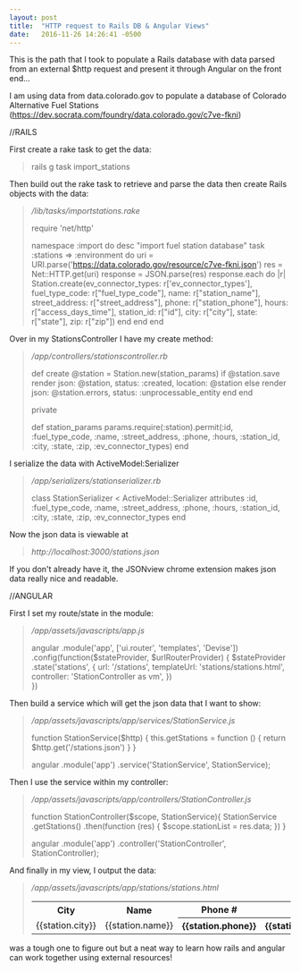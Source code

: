 ```yaml
---
layout: post
title:  "HTTP request to Rails DB & Angular Views"
date:   2016-11-26 14:26:41 -0500
---
```



This is the path that I took to populate a Rails database with data parsed from an external $http request and present it through Angular on the front end...

I am using data from data.colorado.gov to populate a database of Colorado Alternative Fuel Stations (https://dev.socrata.com/foundry/data.colorado.gov/c7ve-fkni)

//RAILS

First create a rake task to get the data:

> rails g task import_stations 

Then build out the rake task to retrieve and parse the data then create Rails objects with the data:


> */lib/tasks/importstations.rake*
> 
> require 'net/http'
> 
> namespace :import do
>   desc "import fuel station database"
>   task :stations => :environment do
>     uri = URI.parse('https://data.colorado.gov/resource/c7ve-fkni.json')
>     res = Net::HTTP.get(uri)
>     response = JSON.parse(res)
>     response.each do |r|
>       Station.create(ev_connector_types: r['ev_connector_types'], fuel_type_code: r["fuel_type_code"], name: r["station_name"], street_address: r["street_address"], phone: r["station_phone"], hours: r["access_days_time"], station_id: r["id"], city: r["city"], state: r["state"], zip: r["zip"])
>     end
>   end
> end

Over in my StationsController I have my create method:

> */app/controllers/stationscontroller.rb*
> 
>   def create
>     @station = Station.new(station_params)
>     if @station.save
>       render json: @station, status: :created,
>       location: @station
>     else
>       render json: @station.errors, status: :unprocessable_entity
>     end
>   end
> 	
> 	private
> 	
> 	def station_params
>     params.require(:station).permit(:id, :fuel_type_code, :name, :street_address, :phone, :hours, :station_id, :city, :state, :zip, :ev_connector_types)
>   end

I serialize the data with ActiveModel:Serializer

> */app/serializers/stationserializer.rb*
> 
> class StationSerializer < ActiveModel::Serializer
>   attributes :id, :fuel_type_code, :name, :street_address, :phone, :hours, :station_id, :city, :state, :zip, :ev_connector_types
> end

Now the json data is viewable at 

> *http://localhost:3000/stations.json*
> 
 If you don't already have it, the JSONview chrome extension makes json data really nice and readable.  
 
//ANGULAR

First I set my route/state in the module:

> */app/assets/javascripts/app.js*
> 
> angular
>   .module('app', ['ui.router', 'templates', 'Devise'])
>   .config(function($stateProvider, $urlRouterProvider) {
>     $stateProvider
>       .state('stations', {
>         url: '/stations',
>         templateUrl: 'stations/stations.html',
>         controller: 'StationController as vm',
>       })  
>   })

Then build a service which will get the json data that I want to show:

> */app/assets/javascripts/app/services/StationService.js*
> 
> function StationService($http) {
>   this.getStations = function () {
>     return $http.get('/stations.json')
>   }
> }
> 
> angular
>   .module('app')
>   .service('StationService', StationService);

Then I use the service within my controller:

> */app/assets/javascripts/app/controllers/StationController.js*
> 
> function StationController($scope, StationService){
>   StationService
>     .getStations()
>     .then(function (res) {
>       $scope.stationList = res.data;
>     })
> }
> 
> angular
>   .module('app')
>   .controller('StationController', StationController);

And finally in my view, I output the data:

> */app/assets/javascripts/app/stations/stations.html*
>  
>  
> <div ng-controller="StationController">
> 	<table>
> 		<th>City</th>
> 		<th>Name</th>
> 		<th>Phone #</th>
> 		<th>Address</th>
> 		<th>Business Hours</th>
> 		<th>EV Connector Types</th>
> 		<th>Fuel Type</th>
> 		<tr ng-repeat="station in stationList">
> 			<td>{{station.city}}</td>
> 			<td>{{station.name}}</a></td>
> 			<th>{{station.phone}}</th>
> 			<th>{{station.street_address}}</th>
> 			<td>{{station.hours}}</td>
> 			<td>{{station.ev_connector_types}}</td>
> 			<td>{{station.fuel_type_code}}</td>
> 		</tr>
> 	</table>
> </div>


was a tough one to figure out but a neat way to learn how rails and angular can work together using external resources!



